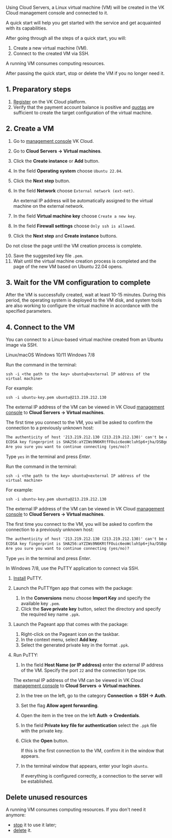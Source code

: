 Using Cloud Servers, a Linux virtual machine (VM) will be created in the VK Cloud management console and connected to it.

A quick start will help you get started with the service and get acquainted with its capabilities.

After going through all the steps of a quick start, you will:

1. Create a new virtual machine (VM).
2. Connect to the created VM via SSH.

<info>

A running VM consumes computing resources.

After passing the quick start, stop or delete the VM if you no longer need it.

</info>

## 1. Preparatory steps

1. [Register](/en/intro/start/account-registration) on the VK Cloud platform.
1. Verify that the payment account balance is positive and [quotas](../../../tools-for-using-services/account/concepts/quotasandlimits) are sufficient to create the target configuration of the virtual machine.

## 2. Create a VM

1. Go to [management console](https://msk.cloud.vk.com/app/en) VK Cloud.
2. Go to **Cloud Servers → Virtual machines**.
3. Click the  **Create instance** or **Add** button.
4. In the field **Operating system** choose `Ubuntu 22.04`.
5. Click the **Next step** button.
6. In the field **Network** choose `External network (ext-net)`.

   An external IP address will be automatically assigned to the virtual machine on the external network.

7. In the field **Virtual machine key** choose `Create a new key`.
8. In the field **Firewall settings** choose `Only ssh is allowed`.
9. Click the **Next step** and **Create instance** buttons.

<warn>

Do not close the page until the VM creation process is complete.

</warn>

10. Save the suggested key file `.pem`.
11. Wait until the virtual machine creation process is completed and the page of the new VM based on Ubuntu 22.04 opens.

## 3. Wait for the VM configuration to complete

After the VM is successfully created, wait at least 10-15 minutes. During this period, the operating system is deployed to the VM disk, and system tools are also working to configure the virtual machine in accordance with the specified parameters.

## 4. Connect to the VM

You can connect to a Linux-based virtual machine created from an Ubuntu image via SSH.

<tabs>
<tablist>
<tab>Linux/macOS</tab>
<tab>Windows 10/11</tab>
<tab>Windows 7/8</tab>
</tablist>
<tabpanel>

Run the command in the terminal:

```shell
ssh -i <the path to the key> ubuntu@<external IP address of the virtual machine>
```

For example:

```shell
ssh -i ubuntu-key.pem ubuntu@213.219.212.130
```

The external IP address of the VM can be viewed in VK Cloud [management console](https://msk.cloud.vk.com/app/) to **Cloud Servers → Virtual machines**.

The first time you connect to the VM, you will be asked to confirm the connection to a previously unknown host:

```txt
The authenticity of host '213.219.212.130 (213.219.212.130)' can't be established.
ECDSA key fingerprint is SHA256:aYZIWs9N6KRtfFOuic6eoWcluhSp6+jha/DSBgd9McI.
Are you sure you want to continue connecting (yes/no)?
```

Type `yes` in the terminal and press _Enter_.

</tabpanel>
<tabpanel>

Run the command in the terminal:

```shell
ssh -i <the path to the key> ubuntu@<external IP address of the virtual machine>
```

For example:

```shell
ssh -i ubuntu-key.pem ubuntu@213.219.212.130
```

The external IP address of the VM can be viewed in VK Cloud [management console](https://msk.cloud.vk.com/app/) to **Cloud Servers → Virtual machines**.

The first time you connect to the VM, you will be asked to confirm the connection to a previously unknown host:

```txt
The authenticity of host '213.219.212.130 (213.219.212.130)' can't be established.
ECDSA key fingerprint is SHA256:aYZIWs9N6KRtfFOuic6eoWcluhSp6+jha/DSBgd9McI.
Are you sure you want to continue connecting (yes/no)?
```

Type `yes` in the terminal and press _Enter_.

</tabpanel>
<tabpanel>

In Windows 7/8, use the PuTTY application to connect via SSH.

1. [Install](https://www.putty.org/) PuTTY.
2. Launch the PuTTYgen app that comes with the package:

   1. In the **Conversions** menu choose **Import Key** and specify the available key `.pem`.
   2. Click the **Save private key** button, select the directory and specify the required key name `.ppk`.

3. Launch the Pageant app that comes with the package:

   1. Right-click on the Pageant icon on the taskbar.
   2. In the context menu, select **Add key**.
   3. Select the generated private key in the format `.ppk`.

4. Run PuTTY:

   1. In the field **Host Name (or IP address)** enter the external IP address of the VM. Specify the port `22` and the connection type `SSH`.

   <info>

   The external IP address of the VM can be viewed in VK Cloud [management console](https://msk.cloud.vk.com/app/) to **Cloud Servers → Virtual machines**.

   </info>

   2. In the tree on the left, go to the category **Connection → SSH → Auth**.
   3. Set the flag **Allow agent forwarding**.
   4. Open the item in the tree on the left **Auth → Credentials**.
   5. In the field **Private key file for authentication** select the `.ppk` file with the private key.
   6. Click the **Open** button.

      If this is the first connection to the VM, confirm it in the window that appears.

   7. In the terminal window that appears, enter your login `ubuntu`.

      If everything is configured correctly, a connection to the server will be established.

</tabpanel>
</tabs>

## Delete unused resources

A running VM consumes computing resources. If you don't need it anymore:

- [stop](../service-management/vm/vm-manage#start_stop_restart_vm) it to use it later;
- [delete](../service-management/vm/vm-manage#delete_vm) it.
